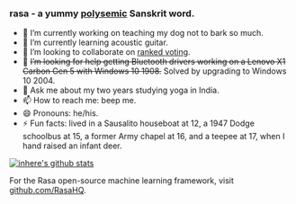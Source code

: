 ### rasa - a yummy [polysemic](https://sanskritdictionary.com/?iencoding=iast&q=rasa&lang=sans&action=Search) Sanskrit word.

- 🔭 I’m currently working on teaching my dog not to bark so much.
- 🌱 I’m currently learning acoustic guitar.
- 👯 I’m looking to collaborate on [ranked voting](https://en.m.wikipedia.org/wiki/Ranked_voting).
- 🤔 <s>I’m looking for help getting Bluetooth drivers working on a Lenovo X1 Carbon Gen 5 with Windows 10 1908.</s> Solved by upgrading to Windows 10 2004.
- 💬 Ask me about my two years studying yoga in India.
- 📫 How to reach me: beep me.
- 😄 Pronouns: he/his.
- ⚡ Fun facts: lived in a Sausalito houseboat at 12, a 1947 Dodge schoolbus at 15, a former Army chapel at 16, and a teepee at 17, when I hand raised an infant deer.

[![inhere's github stats](https://github-readme-stats.vercel.app/api?username=rasa&show_icons=true&theme=)](https://github.com/rasa)
<!--
## Pinned Projects

 . | .
--------|-------
[![ReadMe Card](https://github-readme-stats.vercel.app/api/pin/?username=rasa&repo=rasa&theme=vue)](https://github.com/rasa/rasa) 
-->

For the Rasa open-source machine learning framework, visit [github.com/RasaHQ](https://github.com/RasaHQ).

